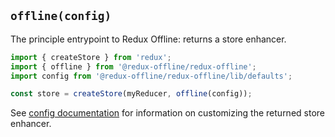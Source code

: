 ## `offline(config)`

The principle entrypoint to Redux Offline: returns a store enhancer.

```js
import { createStore } from 'redux';
import { offline } from '@redux-offline/redux-offline';
import config from '@redux-offline/redux-offline/lib/defaults';

const store = createStore(myReducer, offline(config));
```

See [config documentation](./config.md) for information on customizing the returned store enhancer.
